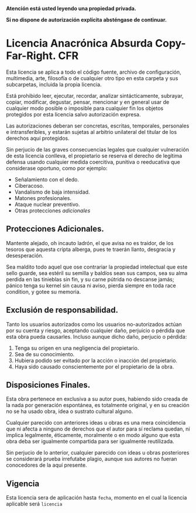 **Atención está usted leyendo una propiedad privada.**

**Si no dispone de autorización explícita absténgase de continuar.**

# Licencia Anacrónica Absurda Copy-Far-Right. CFR

Esta licencia se aplica a todo el código fuente, archivo de configuración, multimedia, arte, filosofía o de cualquier otro tipo en esta carpeta y sus subcarpetas, incluida la propia licencia.

Está prohibido leer, ejecutar, recordar, analizar sintácticamente, subrayar, copiar, modificar, degustar, pensar, mencionar y en general usar de cualquier modo posible o imposible para cualquier fin los objetos protegidos por esta licencia salvo autorización expresa.

Las autorizaciones deberan ser concretas, escritas, temporales, personales e intransferibles, y estarán sujetas al arbitrio unilateral del titular de los derechos aquí protegidos.

Sin perjucio de las graves consecuencias legales que cualquier vulneración de esta licencia conlleva, el propietario se reserva el derecho de legítima defensa usando cualquier medida coercitiva, punitiva o reeducativa que considerase oportuno, como por ejemplo:

+ Señalamiento con el dedo.
+ Ciberacoso.
+ Vandalismo de baja intensidad.
+ Matones profesionales.
+ Ataque nuclear preventivo.
+ Otras protecciones *adicionales*

## Protecciones Adicionales.

Mantente alejado, oh incauto ladrón, el que avisa no es traidor, de los tesoros que aquesta cripta alberga, pues te traerán llanto, desgracia y desesperación.

Sea maldito todo aquel que ose contrariar la propiedad intelectual que este sello guarde, sea estéril su semilla y baldíos sean sus campos, sea su alma perdida en las tinieblas sin fin, y su carne pútrida no descanse jamás; pánico tenga su kernel sin causa ni aviso, pierda siempre en toda race condition, y gotee su memoria.

## Exclusión de responsabilidad.

Tanto los usuarios autorizados como los usuarios no-autorizados actúan por su cuenta y riesgo, aceptando cualquier daño, perjuicio o pérdida que esta obra pueda causarles. 
Incluso aunque dicho daño, perjucio o pérdida:

1. Tenga su origen en una negligencia del propietario.
2. Sea de su conocimiento.
3. Hubiera podido ser evitado por la acción o inacción del propietario. 
4. Haya sido causado conscientemente por el propietario de la obra. 



## Disposiciones Finales.

Esta obra pertenece en exclusiva a su autor pues, habiendo sido creada de la nada por generación espontánea, es totalmente original, y en su creación no se ha usado obra, idea o sustrato cultural alguno.

Cualquier parecido con anteriores ideas u obras es una mera coincidencia que ni afecta a ninguno de derechos que el autor para sí reclama quedan, ni implica legalmente, éticamente, moralmente o en modo alguno que esta obra deba ser igualmente compartida para ser igualmente reutilizada.

Sin perjucio de lo anterior, cualquier parecido con ideas u obras posteriores se considerará prueba irrefutabe plagio, aunque sus autores no fueran conocedores de la aquí presente.

## Vigencia

Esta licencia sera de aplicación hasta `fecha`, momento en el cual la licencia aplicable será `licencia`
